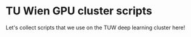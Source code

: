 # TU Wien GPU cluster scripts
Let's collect scripts that we use on the TUW deep learning cluster here!
